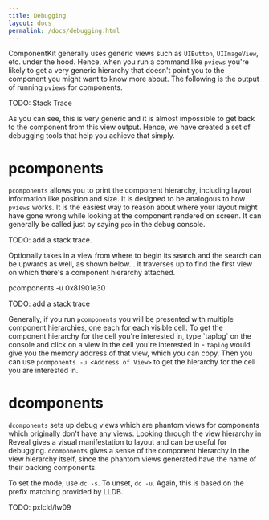 ```yaml
---
title: Debugging
layout: docs
permalink: /docs/debugging.html
---
```


ComponentKit generally uses generic views such as `UIButton`, `UIImageView`, etc. under the hood. Hence, when you run a command like `pviews` you're likely to get a very generic hierarchy that doesn't point you to the component you might want to know more about. The following is the output of running `pviews` for components.

TODO: Stack Trace
 
As you can see, this is very generic and it is almost impossible to get back to the component from this view output. Hence, we have created a set of debugging tools that help you achieve that simply.

# pcomponents 

`pcomponents` allows you to print the component hierarchy, including layout information like position and size. It is designed to be analogous to how `pviews` works. It is the easiest way to reason about where your layout might have gone wrong while looking at the component rendered on screen. It can generally be called just by saying `pco` in the debug console.

TODO: add a stack trace.

Optionally takes in a view from where to begin its search and the search can be upwards as well, as shown below... it traverses up to find the first view on which there's a component hierarchy attached.

  pcomponents -u 0x81901e30
  
TODO: add a stack trace

<div class="note">
  <p>
     Generally, if you run <code>pcomponents</code> you will be presented with multiple component hierarchies, one each for each visible cell. To get the component hierarchy for the cell you're interested in, type `taplog` on the console and click on a view in the cell you're interested in - <code>taplog</code> would give you the memory address of that view, which you can copy. Then you can use <code>pcomponents -u &lt;Address of View&gt;</code> to get the hierarchy for the cell you are interested in.
  </p>
</div>

# dcomponents 

`dcomponents` sets up debug views which are phantom views for components which originally don't have any views. Looking through the view hierarchy in Reveal gives a visual manifestation to layout and can be useful for debugging. `dcomponents` gives a sense of the component hierarchy in the view hierarchy itself, since the phantom views generated have the name of their backing components.

To set the mode, use `dc -s`. To unset, `dc -u`. Again, this is based on the prefix matching provided by LLDB.

TODO: pxlcld/lw09
